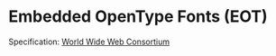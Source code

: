 # Embedded OpenType Fonts (EOT)

Specification: [World Wide Web Consortium](https://www.w3.org/Submission/2008/SUBM-EOT-20080305/)